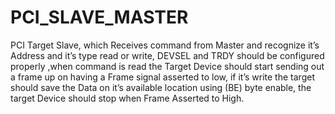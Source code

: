 # PCI_SLAVE_MASTER
PCI Target Slave, which Receives command from Master and recognize it’s Address and it’s type
read or write, DEVSEL and TRDY should be configured properly ,when command is read the Target
Device should start sending out a frame up on having a Frame signal asserted to low, if it’s write the
target should save the Data on it’s available location using (BE) byte enable, the target Device
should stop when Frame Asserted to High.
